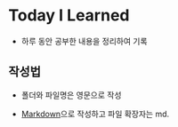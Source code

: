 # Today I Learned

* 하루 동안 공부한 내용을 정리하여 기록

## 작성법

* 폴더와 파일명은 영문으로 작성

* [Markdown](https://github.com/cchhooinaa/TIL/tree/main/ETC)으로 작성하고 파일 확장자는 md.
